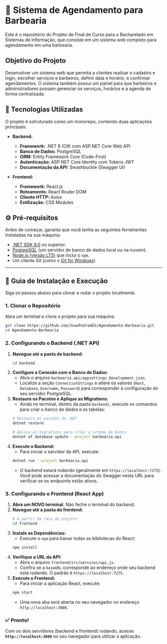 
# 💈 Sistema de Agendamento para Barbearia

Este é o repositório do Projeto de Final de Curso para o Bacharelado em Sistemas de Informação, que consiste em um sistema web completo para agendamento em uma barbearia.

## Objetivo do Projeto

Desenvolver um sistema web que permita a clientes realizar o cadastro e login, escolher serviços e barbeiros, definir data e horário, e confirmar agendamentos. O sistema também possui um painel para que barbeiros e administradores possam gerenciar os serviços, horários e a agenda de forma centralizada.

## 🚀 Tecnologias Utilizadas

O projeto é estruturado como um monorepo, contendo duas aplicações principais:

  * **Backend:**

      * **Framework:** .NET 9 (C\#) com ASP.NET Core Web API
      * **Banco de Dados:** PostgreSQL
      * **ORM:** Entity Framework Core (Code-First)
      * **Autenticação:** ASP.NET Core Identity com Tokens JWT
      * **Documentação da API:** Swashbuckle (Swagger UI)

  * **Frontend:**

      * **Framework:** React.js
      * **Roteamento:** React Router DOM
      * **Cliente HTTP:** Axios
      * **Estilização:** CSS Modules

## ⚙️ Pré-requisitos

Antes de começar, garanta que você tenha as seguintes ferramentas instaladas na sua máquina:

  * [.NET SDK 9.0](https://dotnet.microsoft.com/en-us/download/dotnet/9.0) ou superior.
  * [PostgreSQL](https://www.postgresql.org/download/) (um servidor de banco de dados local ou na nuvem).
  * [Node.js (versão LTS)](https://nodejs.org/) que inclui o `npm`.
  * Um cliente Git (como o [Git for Windows](https://git-scm.com/download/win)).

-----

## 🔧 Guia de Instalação e Execução

Siga os passos abaixo para clonar e rodar o projeto localmente.

### 1\. Clonar o Repositório

Abra um terminal e clone o projeto para sua máquina:

```bash
git clone https://github.com/JoaoPedroAES/Agendamento-Barbearia.git
cd Agendamento-Barbearia
```

### 2\. Configurando o Backend (.NET API)

1.  **Navegue até a pasta do backend:**
    ```bash
    cd backend
    ```
2.  **Configure a Conexão com o Banco de Dados:**
      * Abra o arquivo `barbearia.api/appsettings.Development.json`.
      * Localize a seção `ConnectionStrings` e altere os valores (`Host`, `Database`, `Username`, `Password`) para corresponder à configuração do seu servidor PostgreSQL.
3.  **Restaure os Pacotes e Aplique as Migrations:**
      * Ainda no terminal, dentro da pasta `backend/`, execute os comandos para criar o banco de dados e as tabelas:
    <!-- end list -->
    ```bash
    # Restaura os pacotes do .NET
    dotnet restore

    # Aplica as migrations para criar o schema do banco
    dotnet ef database update --project barbearia.api
    ```
4.  **Execute o Backend:**
      * Para iniciar o servidor da API, execute:
    <!-- end list -->
    ```bash
    dotnet run --project barbearia.api
    ```
      * O backend estará rodando (geralmente em `https://localhost:7275`). Você pode acessar a documentação do Swagger nesta URL para verificar se os endpoints estão ativos.

### 3\. Configurando o Frontend (React App)

1.  **Abra um NOVO terminal.** Não feche o terminal do backend.
2.  **Navegue até a pasta do frontend:**
    ```bash
    # A partir da raiz do projeto
    cd frontend
    ```
3.  **Instale as Dependências:**
      * Execute o `npm` para baixar todas as bibliotecas do React:
    <!-- end list -->
    ```bash
    npm install
    ```
4.  **Verifique a URL da API:**
      * Abra o arquivo `frontend/src/services/api.js`.
      * Confira se a `baseURL` corresponde ao endereço onde seu backend está rodando. O padrão é `https://localhost:7275`.
5.  **Execute o Frontend:**
      * Para iniciar a aplicação React, execute:
    <!-- end list -->
    ```bash
    npm start
    ```
      * Uma nova aba será aberta no seu navegador no endereço `http://localhost:3000`.

### ✅ Pronto\!

Com os dois servidores (backend e frontend) rodando, acesse **`http://localhost:3000`** no seu navegador para utilizar a aplicação.
